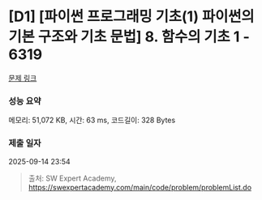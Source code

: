 # [D1] [파이썬 프로그래밍 기초(1) 파이썬의 기본 구조와 기초 문법] 8. 함수의 기초 1 - 6319 

[문제 링크](https://swexpertacademy.com/main/code/problem/problemDetail.do?contestProbId=AWcWHOBa5aUDFAU4) 

### 성능 요약

메모리: 51,072 KB, 시간: 63 ms, 코드길이: 328 Bytes

### 제출 일자

2025-09-14 23:54



> 출처: SW Expert Academy, https://swexpertacademy.com/main/code/problem/problemList.do